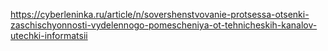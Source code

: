 https://cyberleninka.ru/article/n/sovershenstvovanie-protsessa-otsenki-zaschischyonnosti-vydelennogo-pomescheniya-ot-tehnicheskih-kanalov-utechki-informatsii 